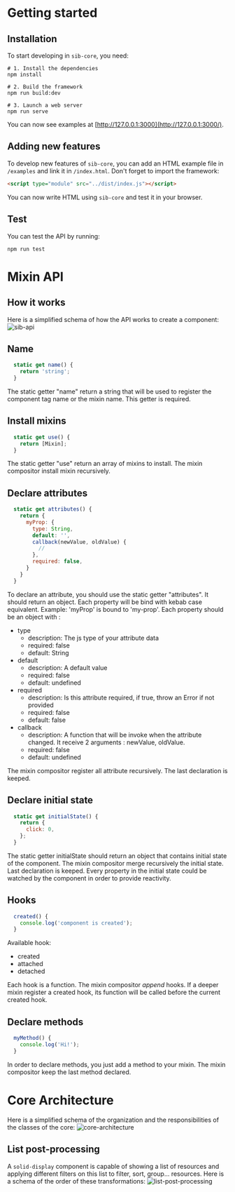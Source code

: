 # Getting started
## Installation
To start developing in `sib-core`, you need:
```shell
# 1. Install the dependencies
npm install

# 2. Build the framework
npm run build:dev

# 3. Launch a web server
npm run serve
```

You can now see examples at [http://127.0.0.1:3000](http://127.0.0.1:3000/).

## Adding new features
To develop new features of `sib-core`, you can add an HTML example file in `/examples` and link it in `/index.html`.
Don't forget to import the framework:

```html
<script type="module" src="../dist/index.js"></script>
```
You can now write HTML using `sib-core` and test it in your browser.


## Test
You can test the API by running:
```shell
npm run test
```

# Mixin API
## How it works
Here is a simplified schema of how the API works to create a component:
![sib-api](./images/sib-api.png)

## Name

```js
  static get name() {
    return 'string';
  }
```
The static getter "name" return a string that will be used to register the component tag name or the mixin name. This getter is required.

## Install mixins
```js
  static get use() {
    return [Mixin];
  }
```

The static getter "use" return an array of mixins to install. The mixin compositor install mixin recursively.

## Declare attributes
```js
  static get attributes() {
    return {
      myProp: {
        type: String,
        default: '',
        callback(newValue, oldValue) {
          //
        },
        required: false,
      }
    }  
  }
```

To declare an attribute, you should use the static getter "attributes". It should return an object. Each property will be bind with kebab case equivalent. Example: 'myProp' is bound to 'my-prop'. Each property should be an object with :
- type
  - description: The js type of your attribute data
  - required: false
  - default: String
- default
  - description: A default value
  - required: false
  - default: undefined
- required
  - description: Is this attribute required, if true, throw an Error if not provided
  - required: false
  - default: false
- callback
  - description: A function that will be invoke when the attribute changed. It receive 2 arguments : newValue, oldValue.
  - required: false
  - default: undefined

The mixin compositor register all attribute recursively. The last declaration is keeped.

## Declare initial state
```js
  static get initialState() {
    return {
      click: 0,
    };
  }
```
The static getter initialState should return an object that contains initial state of the component. The mixin compositor merge recursively the initial state. Last declaration is keeped.
Every property in the initial state could be watched by the component in order to provide reactivity.


## Hooks
```js
  created() {
    console.log('component is created');
  }
```
Available hook:
- created
- attached
- detached

Each hook is a function. The mixin compositor *append* hooks. If a deeper mixin register a created hook, its function will be called before the current created hook.

## Declare methods
```js
  myMethod() {
    console.log('Hi!');
  }
```
In order to declare methods, you just add a method to your mixin. The mixin compositor keep the last method declared.

# Core Architecture
Here is a simplified schema of the organization and the responsibilities of the classes of the core:
![core-architecture](./images/core-architecture.png)

## List post-processing
A `solid-display` component is capable of showing a list of resources and applying different filters on this list to filter, sort, group... resources. Here is a schema of the order of these transformations:
![list-post-processing](./images/list-post-processing.png)